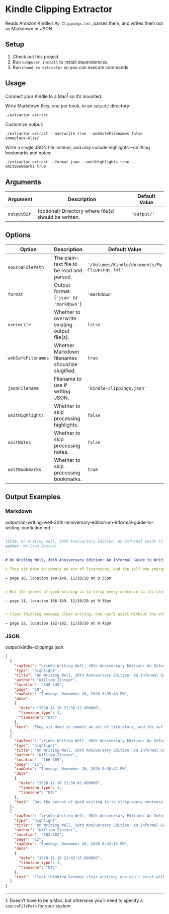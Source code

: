 # Kindle Clipping Extractor

Reads Amazon Kindle’s `My Clippings.txt`, parses them, and writes them out as Markdown or JSON.

## Setup

1. Check out this project.
2. Run `composer install` to install dependencies.
3. Run `chmod +x extractor` so you can execute commands.

## Usage

Connect your Kindle to a Mac<sup>[1](#footnote1)</sup> so it’s mounted.

Write Markdown files, one per book, to an `output/` directory:

```shell
./extractor extract
```

Customize output:

```shell
./extractor extract --overwrite true --webSafeFilenames false someplace-else/
```

Write a single JSON file instead, and only include highlights—omitting bookmarks and notes:

```shell
./extractor extract --format json --omitHighlights true --omitBookmarks true
```

## Arguments

| Argument    | Description                                           | Default Value |
| ----------- | ----------------------------------------------------- | ------------- |
| `outputDir` | (optional) Directory where file(s) should be written. | `'output/'`   |

## Options

| Option           | Description                                       | Default Value                                  |
| ---------------- | ------------------------------------------------- | ---------------------------------------------- |
| `sourceFilePath`   | The plain-text file to be read and parsed.      | `'/Volumes/Kindle/documents/My Clippings.txt'` |
| `format`           | Output format. (`'json'` or `'markdown'`)       | `'markdown'`                                   |
| `overwrite`        | Whether to overwrite existing output file(s).   | `false`                                        |
| `webSafeFilenames` | Whether Markdown filenames should be slugified. | `true`                                         |
| `jsonFilename`     | Filename to use if writing JSON.                | `'kindle-clippings.json'`                      |
| `omitHighlights`   | Whether to skip processing highlights.          | `false`                                        |
| `omitNotes`        | Whether to skip processing notes.               | `false`                                        |
| `omitBookmarks`    | Whether to skip processing bookmarks.           | `true`                                         |

## Output Examples

### Markdown

output/on-writing-well-30th-anniversary-edition-an-informal-guide-to-writing-nonfiction.md

```markdown
---
title: On Writing Well, 30th Anniversary Edition: An Informal Guide to Writing Nonfiction
author: William Zinsser
---

# On Writing Well, 30th Anniversary Edition: An Informal Guide to Writing Nonfiction by William Zinsser

> They sit down to commit an act of literature, and the self who emerges on paper is far stiffer than the person who sat down to write.

– page 10, location 148-148, 11/10/20 at 9:35pm


> But the secret of good writing is to strip every sentence to its cleanest components. Every word that serves no function, every long word that could be a short word, every adverb that carries the same meaning that’s already in the verb, every passive construction that leaves the reader unsure of who is doing what—these are the thousand and one adulterants that weaken the strength of a sentence. And they usually occur in proportion to education and rank.

– page 11, location 166-169, 11/10/20 at 9:38pm


> Clear thinking becomes clear writing; one can’t exist without the other.

– page 12, location 182-182, 11/10/20 at 9:42pm
```

### JSON

output/kindle-clippings.json

```json
[
  {
    "rawText": "\r\nOn Writing Well, 30th Anniversary Edition: An Informal Guide to Writing Nonfiction (William Zinsser)\r\n- Your Highlight on page 10 | Location 148-149 | Added on Tuesday, November 10, 2020 9:36:12 PM\r\n\r\nThey sit down to commit an act of literature, and the self who emerges on paper is far stiffer than the person who sat down to write. The problem is to find the real man or woman behind the tension.\r\n",
    "type": "highlight",
    "title": "On Writing Well, 30th Anniversary Edition: An Informal Guide to Writing Nonfiction",
    "author": "William Zinsser",
    "location": "148-149",
    "page": "10",
    "rawDate": "Tuesday, November 10, 2020 9:35:48 PM",
    "date":
    {
      "date": "2020-11-10 21:36:12.000000",
      "timezone_type": 3,
      "timezone": "UTC"
    },
    "text": "They sit down to commit an act of literature, and the self who emerges on paper is far stiffer than the person who sat down to write. The problem is to find the real man or woman behind the tension."
  },
  {
    "rawText": "\r\nOn Writing Well, 30th Anniversary Edition: An Informal Guide to Writing Nonfiction (William Zinsser)\r\n- Your Highlight on page 11 | Location 166-169 | Added on Tuesday, November 10, 2020 9:38:42 PM\r\n\r\nBut the secret of good writing is to strip every sentence to its cleanest components. Every word that serves no function, every long word that could be a short word, every adverb that carries the same meaning that’s already in the verb, every passive construction that leaves the reader unsure of who is doing what—these are the thousand and one adulterants that weaken the strength of a sentence. And they usually occur in proportion to education and rank.\r\n",
    "type": "highlight",
    "title": "On Writing Well, 30th Anniversary Edition: An Informal Guide to Writing Nonfiction",
    "author": "William Zinsser",
    "location": "166-169",
    "page": "11",
    "rawDate": "Tuesday, November 10, 2020 9:38:42 PM",
    "date":
    {
      "date": "2020-11-10 21:38:42.000000",
      "timezone_type": 3,
      "timezone": "UTC"
    },
    "text": "But the secret of good writing is to strip every sentence to its cleanest components. Every word that serves no function, every long word that could be a short word, every adverb that carries the same meaning that’s already in the verb, every passive construction that leaves the reader unsure of who is doing what—these are the thousand and one adulterants that weaken the strength of a sentence. And they usually occur in proportion to education and rank."
  },
  {
    "rawText": "\r\nOn Writing Well, 30th Anniversary Edition: An Informal Guide to Writing Nonfiction (William Zinsser)\r\n- Your Highlight on page 12 | Location 182-182 | Added on Tuesday, November 10, 2020 9:42:15 PM\r\n\r\nClear thinking becomes clear writing; one can’t exist without the other.\r\n",
    "type": "highlight",
    "title": "On Writing Well, 30th Anniversary Edition: An Informal Guide to Writing Nonfiction",
    "author": "William Zinsser",
    "location": "182-182",
    "page": "12",
    "rawDate": "Tuesday, November 10, 2020 9:42:15 PM",
    "date":
    {
      "date": "2020-11-10 21:42:15.000000",
      "timezone_type": 3,
      "timezone": "UTC"
    },
    "text": "Clear thinking becomes clear writing; one can’t exist without the other."
  }
]
```

---

<a name="footnote1">1</a>: Doesn’t have to be a Mac, but otherwise you’ll need to specify a <code>sourceFilePath</code> for your system.